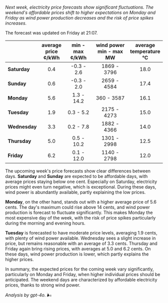 *Next week, electricity price forecasts show significant fluctuations. The weekend's affordable prices shift to higher expectations on Monday and Friday as wind power production decreases and the risk of price spikes increases.*

The forecast was updated on Friday at 21:07.

|             | average<br>price<br>¢/kWh | min - max<br>¢/kWh | wind power<br>min - max<br>MW | average<br>temperature<br>°C |
|:-------------|:----------------:|:----------------:|:-------------:|:-------------:|
| **Saturday** | 0.4              | -0.3 - 2.6       | 1869 - 3796   | 18.0          |
| **Sunday**   | 0.6              | -0.3 - 2.0       | 2659 - 4584   | 17.4          |
| **Monday**   | 5.6              | 1.3 - 14.2       | 360 - 3587    | 16.1          |
| **Tuesday**  | 1.9              | 0.3 - 5.2        | 2175 - 4273   | 15.0          |
| **Wednesday**| 3.3              | 0.2 - 7.8        | 1882 - 4366   | 14.0          |
| **Thursday** | 5.0              | 0.5 - 10.2       | 1301 - 2998   | 12.5          |
| **Friday**   | 6.2              | 0.1 - 12.0       | 1140 - 2798   | 12.0          |

The upcoming week's price forecasts show clear differences between days. **Saturday** and **Sunday** are expected to be affordable days, with average prices staying below one cent. Especially on Saturday, electricity prices might even turn negative, which is exceptional. During these days, wind power is abundantly available, partly explaining the low prices.

**Monday**, on the other hand, stands out with a higher average price of 5.6 cents. The day's maximum could rise above 14 cents, and wind power production is forecast to fluctuate significantly. This makes Monday the most expensive day of the week, with the risk of price spikes particularly during the morning and evening hours.

**Tuesday** is forecasted to have moderate price levels, averaging 1.9 cents, with plenty of wind power available. Wednesday sees a slight increase in price, but remains reasonable with an average of 3.3 cents. Thursday and Friday again bring rising prices, with averages at 5.0 and 6.2 cents. On these days, wind power production is lower, which partly explains the higher prices.

In summary, the expected prices for the coming week vary significantly, particularly on Monday and Friday, when higher individual prices should be anticipated. The weekend days are characterized by affordable electricity prices, thanks to strong wind power.

*Analysis by gpt-4o.* 🌬️

